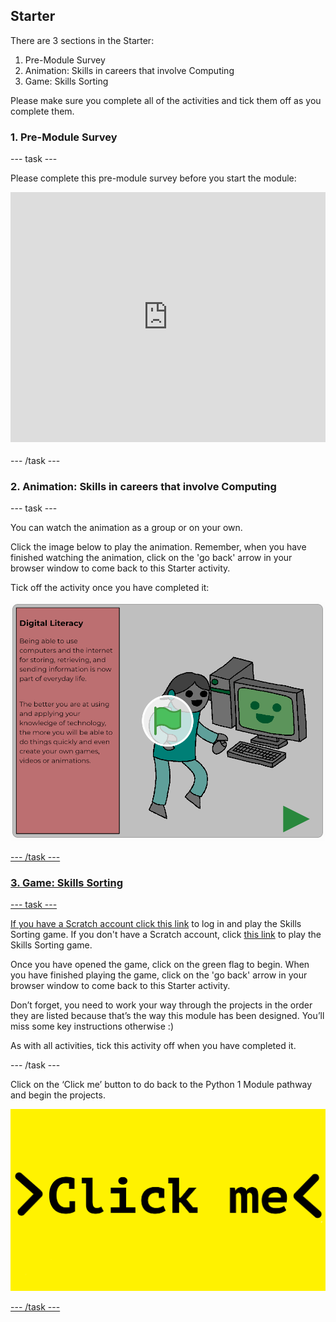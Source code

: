 ## Starter

There are 3 sections in the Starter:
1. Pre-Module Survey
2. Animation: Skills in careers that involve Computing
3. Game: Skills Sorting

Please make sure you complete all of the activities and tick them off as you complete them.

### 1. Pre-Module Survey

--- task ---

Please complete this pre-module survey before you start the module:

<iframe id="ss-embed-frame-734054" onload="window.scrollTo(0, document.getElementById('ss-embed-frame-734054').offsetTop);" src="https://www.smartsurvey.co.uk/s/HLWGD/" style="width:100%;height:400px;border:0px;padding-bottom:4px;" frameborder="0"><a href="https://www.smartsurvey.co.uk/s/HLWGD/">Please take our survey</a></iframe>

--- /task ---

### 2. Animation: Skills in careers that involve Computing

--- task ---

You can watch the animation as a group or on your own. 

Click the image below to play the animation. Remember, when you have finished watching the animation, click on the 'go back' arrow in your browser window to come back to this Starter activity. 

Tick off the activity once you have completed it:

<a href="https://scratch.mit.edu/projects/325793079">
<img src="images/animation.png">
  
--- /task ---

### 3. Game: Skills Sorting

--- task ---

If you have a Scratch account click [this link](https://scratch.mit.edu/projects/326271720/) to log in and play the Skills Sorting game. If you don't have a Scratch account, click [this link](https://scratch.mit.edu/projects/326271944) to play the Skills Sorting game.

Once you have opened the game, click on the green flag to begin. When you have finished playing the game, click on the 'go back' arrow in your browser window to come back to this Starter activity.

Don’t forget, you need to work your way through the projects in the order they are listed because that’s the way this module has been designed. You’ll miss some key instructions otherwise :) 

As with all activities, tick this activity off when you have completed it.

--- /task ---

Click on the ‘Click me’ button to do back to the Python 1 Module pathway and begin the projects.

<a href="https://codeclub.org/en/projects-cc">
<img src="images/Clickme.png">


--- /task ---
